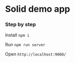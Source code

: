 # Solid demo app

### Step by step

Install `npm i`

Run `npm run server`

Open `http://localhost:9060/`
